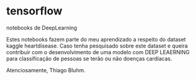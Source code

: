 # tensorflow
notebooks de DeepLearning

Estes notebooks fazem parte do meu aprendizado a respeito do dataset kaggle heartdisease. Caso tenha pesquisado sobre este dataset e queira contribuir
com o desenvolvimento de uma modelo com DEEP LEAERNING para classificação de pessoas se terão ou não doenças cardíacas.

Atenciosamente, 
Thiago Bluhm.
